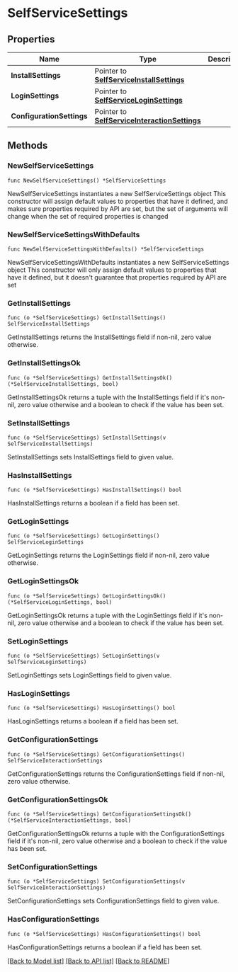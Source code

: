# SelfServiceSettings

## Properties

Name | Type | Description | Notes
------------ | ------------- | ------------- | -------------
**InstallSettings** | Pointer to [**SelfServiceInstallSettings**](SelfServiceInstallSettings.md) |  | [optional] 
**LoginSettings** | Pointer to [**SelfServiceLoginSettings**](SelfServiceLoginSettings.md) |  | [optional] 
**ConfigurationSettings** | Pointer to [**SelfServiceInteractionSettings**](SelfServiceInteractionSettings.md) |  | [optional] 

## Methods

### NewSelfServiceSettings

`func NewSelfServiceSettings() *SelfServiceSettings`

NewSelfServiceSettings instantiates a new SelfServiceSettings object
This constructor will assign default values to properties that have it defined,
and makes sure properties required by API are set, but the set of arguments
will change when the set of required properties is changed

### NewSelfServiceSettingsWithDefaults

`func NewSelfServiceSettingsWithDefaults() *SelfServiceSettings`

NewSelfServiceSettingsWithDefaults instantiates a new SelfServiceSettings object
This constructor will only assign default values to properties that have it defined,
but it doesn't guarantee that properties required by API are set

### GetInstallSettings

`func (o *SelfServiceSettings) GetInstallSettings() SelfServiceInstallSettings`

GetInstallSettings returns the InstallSettings field if non-nil, zero value otherwise.

### GetInstallSettingsOk

`func (o *SelfServiceSettings) GetInstallSettingsOk() (*SelfServiceInstallSettings, bool)`

GetInstallSettingsOk returns a tuple with the InstallSettings field if it's non-nil, zero value otherwise
and a boolean to check if the value has been set.

### SetInstallSettings

`func (o *SelfServiceSettings) SetInstallSettings(v SelfServiceInstallSettings)`

SetInstallSettings sets InstallSettings field to given value.

### HasInstallSettings

`func (o *SelfServiceSettings) HasInstallSettings() bool`

HasInstallSettings returns a boolean if a field has been set.

### GetLoginSettings

`func (o *SelfServiceSettings) GetLoginSettings() SelfServiceLoginSettings`

GetLoginSettings returns the LoginSettings field if non-nil, zero value otherwise.

### GetLoginSettingsOk

`func (o *SelfServiceSettings) GetLoginSettingsOk() (*SelfServiceLoginSettings, bool)`

GetLoginSettingsOk returns a tuple with the LoginSettings field if it's non-nil, zero value otherwise
and a boolean to check if the value has been set.

### SetLoginSettings

`func (o *SelfServiceSettings) SetLoginSettings(v SelfServiceLoginSettings)`

SetLoginSettings sets LoginSettings field to given value.

### HasLoginSettings

`func (o *SelfServiceSettings) HasLoginSettings() bool`

HasLoginSettings returns a boolean if a field has been set.

### GetConfigurationSettings

`func (o *SelfServiceSettings) GetConfigurationSettings() SelfServiceInteractionSettings`

GetConfigurationSettings returns the ConfigurationSettings field if non-nil, zero value otherwise.

### GetConfigurationSettingsOk

`func (o *SelfServiceSettings) GetConfigurationSettingsOk() (*SelfServiceInteractionSettings, bool)`

GetConfigurationSettingsOk returns a tuple with the ConfigurationSettings field if it's non-nil, zero value otherwise
and a boolean to check if the value has been set.

### SetConfigurationSettings

`func (o *SelfServiceSettings) SetConfigurationSettings(v SelfServiceInteractionSettings)`

SetConfigurationSettings sets ConfigurationSettings field to given value.

### HasConfigurationSettings

`func (o *SelfServiceSettings) HasConfigurationSettings() bool`

HasConfigurationSettings returns a boolean if a field has been set.


[[Back to Model list]](../README.md#documentation-for-models) [[Back to API list]](../README.md#documentation-for-api-endpoints) [[Back to README]](../README.md)


